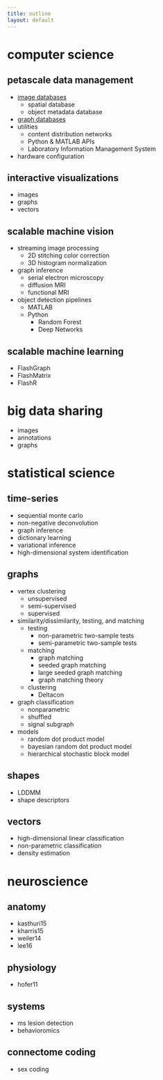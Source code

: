 ```yaml
---
title: outline
layout: default
---
```


# computer science

## petascale data management
- [image databases](https://github.com/neurodata/open-connectome)
	- spatial database
	- object metadata database
- [graph databases](https://github.com/neurodata/ndgrutedb)
- utilities
	- content distribution networks
	- Python & MATLAB APIs
	- Laboratory Information Management System
- hardware configuration

## interactive visualizations
- images
- graphs
- vectors

## scalable machine vision 
- streaming image processing
	- 2D stitching color correction 
	- 3D histogram normalization
- graph inference
	- serial electron microscopy
	- diffusion MRI
	- functional MRI
- object detection pipelines
	- MATLAB
	- Python
		- Random Forest
		- Deep Networks

## scalable machine learning
- FlashGraph
- FlashMatrix
- FlashR

# big data sharing
- images
- annotations
- graphs

# statistical science

## time-series
- sequential monte carlo
- non-negative deconvolution
- graph inference
- dictionary learning
- variational inference
- high-dimensional system identification

## graphs

- vertex clustering
	- unsupervised
	- semi-supervised
	- supervised
- similarity/dissimilarity, testing, and matching
	- testing
		- non-parametric two-sample tests
		- semi-parametric two-sample tests
	- matching
		- graph matching
		- seeded graph matching
		- large seeded graph matching
		- graph matching theory
	- clustering
		- Deltacon
- graph classification
	- nonparametric
	- shuffled
	- signal subgraph
- models
	- random dot product model
	- bayesian random dot product model
	- hierarchical stochastic block model

## shapes
- LDDMM
- shape descriptors

## vectors
- high-dimensional linear classification
- non-parametric classification
- density estimation

# neuroscience

## anatomy
- kasthuri15
- kharris15
- weiler14
- lee16

## physiology
- hofer11

## systems
- ms lesion detection
- behavioromics

## connectome coding
- sex coding

